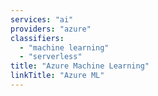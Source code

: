 ```yaml
---
services: "ai"
providers: "azure"
classifiers:
  - "machine learning"
  - "serverless"
title: "Azure Machine Learning"
linkTitle: "Azure ML"
---
```

